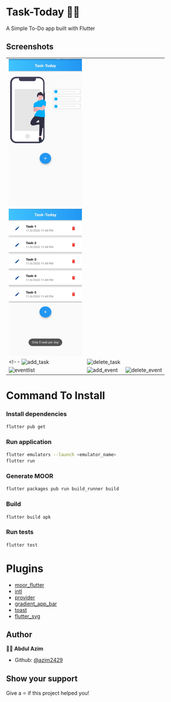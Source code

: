 # Task-Today ✍🏼

<!-- ![Version](https://img.shields.io/badge/version-1.0.0+1-blue.svg?cacheSeconds=2592000) -->

A Simple To-Do app built with Flutter

## Screenshots

||||
|--|--|--|
|<img src="./lib/image/Enter_Task.jpg" width="200" height="400" />|
|<img src="./lib/image/Task_UI.jpg" width="200" height="400" />|
<!-- ![add_task](./docs/add_task.png) |![delete_task](./docs/delete_task.png) |
| ![eventlist](./docs/event_list.png) | ![add_event](./docs/add_event.png) |![delete_event](./docs/empty_task_list.png) | -->

# Command To Install

### Install dependencies

```sh
flutter pub get
```

### Run application

```sh
flutter emulators --launch <emulator_name>
flutter run
```

### Generate MOOR

```sh
flutter packages pub run build_runner build
```

### Build

```sh
flutter build apk
```

### Run tests

```sh
flutter test
```


# Plugins

- [moor_flutter](https://pub.dev/packages/moor_flutter)
- [intl](https://pub.dev/packages/intl)
- [provider](https://pub.dev/packages/provider)
- [gradient_app_bar](https://pub.dev/packages/gradient_app_bar)
- [toast](https://pub.dev/packages/toast)
- [flutter_svg](https://pub.dev/packages/flutter_svg)

## Author

👨‍💻 **Abdul Azim**

* Github: [@azim2429](https://github.com/azim2429)

## Show your support

Give a ⭐️ if this project helped you!
